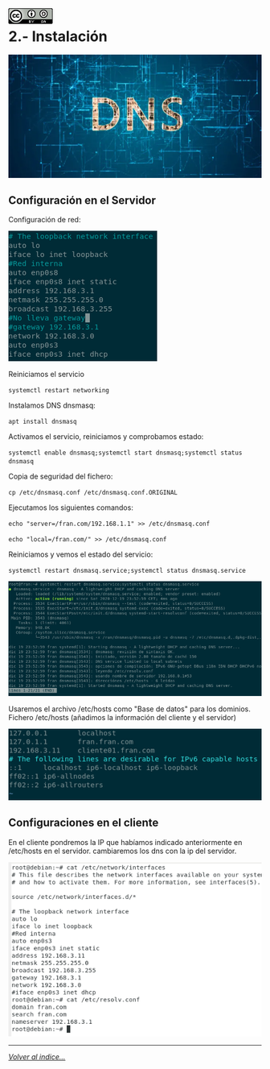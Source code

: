 <img src="../imagenes/MI-LICENCIA88x31.png" style="float: left; margin-right: 10px;" />

# 2.- Instalación
![logoDNS](../imagenes/DNS.webp)

## Configuración en el Servidor
Configuración de red:

![red](../imagenes/configuracionRed.png)

Reiniciamos el servicio

``systemctl restart networking``

Instalamos DNS dnsmasq:

``apt install dnsmasq``

Activamos el servicio, reiniciamos y comprobamos estado:

``systemctl enable dnsmasq;systemctl start dnsmasq;systemctl status dnsmasq``

Copia de seguridad del fichero:

``cp /etc/dnsmasq.conf /etc/dnsmasq.conf.ORIGINAL``

Ejecutamos los siguientes comandos:

``echo "server=/fran.com/192.168.1.1" >> /etc/dnsmasq.conf``

``echo "local=/fran.com/" >> /etc/dnsmasq.conf``

Reiniciamos y vemos el estado del servicio:

``systemctl restart dnsmasq.service;systemctl status dnsmasq.service``

![ReinicioYEstado](../imagenes/servicioReinicioYEstado.png)

Usaremos el archivo /etc/hosts como "Base de datos" para los dominios.
Fichero /etc/hosts (añadimos la información del cliente y el servidor)

![hots](../imagenes/ficheroHosts.png)

## Configuraciones en el cliente
En el cliente pondremos la IP que habíamos indicado anteriormente en /etc/hosts en el servidor. cambiaremos los dns con la ip del servidor.

![ClienteConfiguracion](../imagenes/configuracionCliente.png)

________________________________________
*[Volver al indice...](../README.md)*